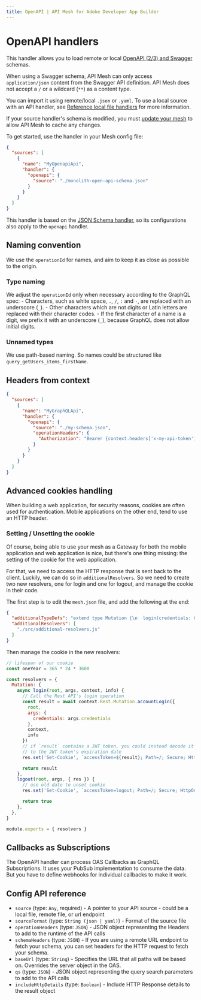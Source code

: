 ```yaml
---
title: OpenAPI | API Mesh for Adobe Developer App Builder
---
```


# OpenAPI handlers

This handler allows you to load remote or local [OpenAPI (2/3) and Swagger](https://swagger.io) schemas.

<InlineAlert variant="info" slots="text"/>

When using a Swagger schema, API Mesh can only access `application/json` content from the Swagger API definition. API Mesh does not accept a `/` or a wildcard (`**`) as a content type.

You can import it using remote/local `.json` or `.yaml`. To use a local source with an API handler, see [Reference local file handlers](index.md#reference-local-files-in-handlers) for more information.

<InlineAlert variant="info" slots="text"/>

If your source handler's schema is modified, you must [update your mesh](../../gateway/create-mesh.md#update-an-existing-mesh) to allow API Mesh to cache any changes.

To get started, use the handler in your Mesh config file:

```json
{
  "sources": [
    {
      "name": "MyOpenapiApi",
      "handler": {
        "openapi": {
          "source": "./monolith-open-api-schema.json"
        }
      }
    }
  ]
}
```

<InlineAlert variant="info" slots="text"/>

This handler is based on the [JSON Schema handler](json-schema.md), so its configurations also apply to the `openapi` handler.
<!-- 
## Overriding default Query/Mutation operations

By default, OpenAPI-to-GraphQL will place all GET operations into Query fields and all other operations into Mutation fields; with this option, you can manually override this process.

To switch between Query and Mutation operations, and vice versa, you need to define an override rule that consists of OAS title, the path of the operation, the method of the operation, and the destination type (e.g. Query or Mutation).

See the following example:

```json
{
  "sources": [
    {
      "name": "MyOpenapiApi",
      "handler": {
        "openapi": {
          "source": "./monolith-open-api-schema.json",
          "selectQueryOrMutationField": [
            {
              "title": "Weather Service v1",
              "path": "/weather/current",
              "method": "post",
              "type": "Query"
            },
            {
              "title": "Weather Service v1",
              "path": "/weather/forecast",
              "method": "get",
              "type": "Mutation"
            }
          ]
        }
      }
    }
  ]
}
``` -->

## Naming convention

We use the `operationId` for names, and aim to keep it as close as possible to the origin.

### Type naming

We adjust the `operationId` only when necessary according to the GraphQL spec:
    - Characters, such as white space, `.`, `/`, `:` and `-`, are replaced with an underscore (`_`).
    - Other characters which are not digits or Latin letters are replaced with their character codes.
    - If the first character of a name is a digit, we prefix it with an underscore (`_`), because GraphQL does not allow initial digits.

### Unnamed types

We use path-based naming. So names could be structured like `query_getUsers_items_firstName`.

## Headers from context

```json
{
  "sources": [
    {
      "name": "MyGraphQLApi",
      "handler": {
        "openapi": {
          "source": "./my-schema.json",
          "operationHeaders": {
            "Authorization": "Bearer {context.headers['x-my-api-token']}"
          }
        }
      }
    }
  ]
}
```
<!-- 
### From Environmental Variable

`MY_API_TOKEN` is the name of the environmental variable that you have the value for.

```json
{
  "sources": [
    {
      "name": "MyGraphQLApi",
      "handler": {
        "openapi": {
          "source": "./my-schema.json",
          "operationHeaders": {
            "Authorization": "Bearer {env.MY_API_TOKEN}"
          }
        }
      }
    }
  ]
}
``` -->

## Advanced cookies handling

When building a web application, for security reasons, cookies are often used for authentication. Mobile applications on the other end, tend to use an HTTP header.

<!-- 
### Accepting one cookie, header, or context value

We want to accept one of the following:

- an `accessToken` cookie
- an `Authorization` header
- an authorization value available in context (e.g. set by a GraphQL auth plugin)

We transmit the value to the Rest API as an `Authorization` header. GraphQL Mesh does not allow dynamic selection in the `meshrc.json` file, but we can work around that limitation.

```json
{
  "sources": [
    {
      "name": "Rest",
      "handler": {
        "openapi": {
          "source": "./openapi.yaml",
          "baseUrl": "my-site/api/",
          "operationHeaders": {
            "Authorization-Header": "{context.headers.authorization}",
            "Authorization-Cookie": "Bearer {context.cookies.accessToken}"
          },
          "customFetch": "./src/custom-fetch.js"
        }
      }
    }
  ]
}
```

Here in the `mesh.json` configuration, we store the cookie in `Authorization-Cookie` and the header in `Authorization-Header`. Now to introduce the logic needed to generate the proper `Authorization` header for the Rest API, we need to implement a `customFetch`. It will replace the `fetch` used by GraphQL Mesh to call the Rest API.

```js
const fetch = require('node-fetch')

module.exports = (url, args, context) => {
  // Set Authorization header dynamically to context value, or input cookie, or input header
  args.headers['authorization'] = context.authorization || args.headers['authorization-cookie'] || args.headers['authorization-header'];
  // Clean up headers forwarded to the Rest API
  delete args.headers['authorization-cookie'];
  delete args.headers['authorization-header'];
  // Execute the fetch with the new headers
  return fetch(url, args)
}
```

Of course, `node-fetch` needs to be added to your project:

`npm install node-fetch` -->

### Setting / Unsetting the cookie

Of course, being able to use your mesh as a Gateway for both the mobile application and web application is nice, but there's one thing missing: the setting of the cookie for the web application.

For that, we need to access the HTTP response that is sent back to the client. Luckily, we can do so in `additionalResolvers`. So we need to create two new resolvers, one for login and one for logout, and manage the cookie in their code.

The first step is to edit the `mesh.json` file, and add the following at the end:

```json
{
  "additionalTypeDefs": "extend type Mutation {\n  login(credentials: Credentials!): String\n  logout: Boolean\n}\n",
  "additionalResolvers": [
    "./src/additional-resolvers.js"
  ]
}
```

Then manage the cookie in the new resolvers:

```js
// lifespan of our cookie
const oneYear = 365 * 24 * 3600

const resolvers = {
  Mutation: {
    async login(root, args, context, info) {
      // Call the Rest API's login operation
      const result = await context.Rest.Mutation.accountLogin({
        root,
        args: {
          credentials: args.credentials
        },
        context,
        info
      })
      // if `result` contains a JWT token, you could instead decode it and set `Expires`
      // to the JWT token's expiration date
      res.set('Set-Cookie', `accessToken=${result}; Path=/; Secure; HttpOnly; Max-Age=${oneYear};`)

      return result
    },
    logout(root, args, { res }) {
      // use old date to unset cookie
      res.set('Set-Cookie', `accessToken=logout; Path=/; Secure; HttpOnly; Expires=Thu, 1 Jan 1970 00:00:00 GMT;`)

      return true
    },
  },
}

module.exports = { resolvers }
```

## Callbacks as Subscriptions

The OpenAPI handler can process OAS Callbacks as GraphQL Subscriptions. It uses your PubSub implementation to consume the data. But you have to define webhooks for individual callbacks to make it work.

## Config API reference

-  `source` (type: `Any`, required) - A pointer to your API source - could be a local file, remote file, or url endpoint
-  `sourceFormat` (type: `String (json | yaml)`) - Format of the source file
-  `operationHeaders` (type: `JSON`) - JSON object representing the Headers to add to the runtime of the API calls
-  `schemaHeaders` (type: `JSON`) - If you are using a remote URL endpoint to fetch your schema, you can set headers for the HTTP request to fetch your schema.
-  `baseUrl` (type: `String`) - Specifies the URL that all paths will be based on.
Overrides the server object in the OAS.
-  `qs` (type: `JSON`) - JSON object representing the query search parameters to add to the API calls
-  `includeHttpDetails` (type: `Boolean`) - Include HTTP Response details to the result object

<!-- 
`addLimitArgument` (type: `Boolean`) - Auto-generate a 'limit' argument for all fields that return lists of objects, including ones produced by links
`genericPayloadArgName` (type: `Boolean`) - Set argument name for mutation payload to 'requestBody'. If false, name defaults to camelCased pathname
`selectQueryOrMutationField` (type: `Array of Object`) - Allows to explicitly override the default operation (Query or Mutation) for any OAS operation:
    `title` (type: `String`) - OAS Title
    `path` (type: `String`) - Operation Path
    `type` (type: `String (query | mutation | Query | Mutation)`) - Target Root Type for this operation
    `method` (type: `String`) - Which method is used for this operation
`provideErrorExtensions` (type: `Boolean`) - Overwrite automatic wrapping of errors into GraphqlErrors
`operationIdFieldNames` (type: `Boolean`) - Field names can only be sanitized operationIds 

By default, query field names are based on the return type name and mutation field names are based on the operationId, which may be generated if it does not exist.

This option forces OpenAPI handler to only create field names based on the operationId.
-->
